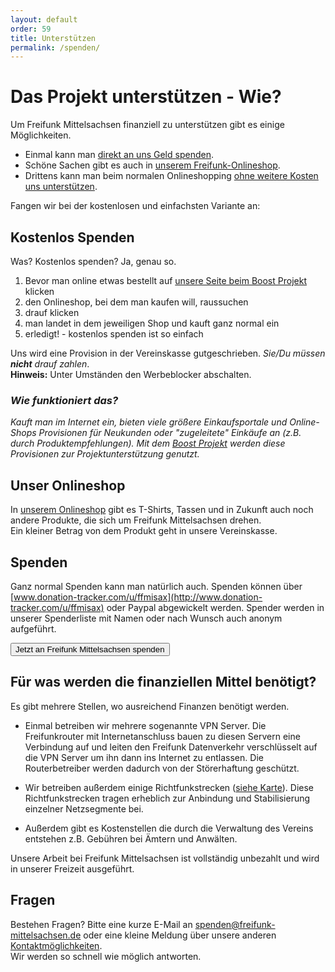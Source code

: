 ```yaml
---
layout: default
order: 59
title: Unterstützen
permalink: /spenden/
---
```


# Das Projekt unterstützen - Wie?

Um Freifunk Mittelsachsen finanziell zu unterstützen gibt es einige Möglichkeiten.

- Einmal kann man [direkt an uns Geld spenden](/spenden#spenden).
- Schöne Sachen gibt es auch in [unserem Freifunk-Onlineshop](//shop.freifunk-mittelsachsen.de).
- Drittens kann man beim normalen Onlineshopping [ohne weitere Kosten uns unterstützen](/spenden#kostenlos-spenden).

Fangen wir bei der kostenlosen und einfachsten Variante an:

## Kostenlos Spenden

Was? Kostenlos spenden? Ja, genau so.  

1. Bevor man online etwas bestellt auf [unsere Seite beim Boost Projekt](https://www.boost-project.com/de/shops?charity_id=4144) klicken
2. den Onlineshop, bei dem man kaufen will, raussuchen
3. drauf klicken
4. man landet in dem jeweiligen Shop und kauft ganz normal ein
5. erledigt! - kostenlos spenden ist so einfach

Uns wird eine Provision in der Vereinskasse gutgeschrieben. *Sie/Du müssen __nicht__ drauf zahlen*.  
**Hinweis:** Unter Umständen den Werbeblocker abschalten.

### *Wie funktioniert das?*
*Kauft man im Internet ein, bieten viele größere Einkaufsportale und Online-Shops
Provisionen für Neukunden oder "zugeleitete" Einkäufe an (z.B. durch Produktempfehlungen).
Mit dem [Boost Projekt](https://www.boost-project.com/de/shops?charity_id=4144) werden diese Provisionen zur Projektunterstützung genutzt.*


## Unser Onlineshop

In [unserem Onlineshop](//shop.freifunk-mittelsachsen.de) gibt es T-Shirts, Tassen und in Zukunft auch noch andere
Produkte, die sich um Freifunk Mittelsachsen drehen.   
Ein kleiner Betrag von dem Produkt geht in unsere Vereinskasse.

## Spenden

Ganz normal Spenden kann man natürlich auch.
Spenden können über [www.donation-tracker.com/u/ffmisax](http://www.donation-tracker.com/u/ffmisax) oder Paypal abgewickelt werden.
Spender werden in unserer Spenderliste mit Namen oder nach Wunsch auch anonym aufgeführt.

<form action="https://www.paypal.com/cgi-bin/webscr" method="post" target="_top">
  <input type="hidden" name="cmd" value="_donations">
  <input type="hidden" name="business" value="david.noelte@gmx.de">
  <input type="hidden" name="lc" value="DE">
  <input type="hidden" name="item_name" value="Freifunk Mittelsachsen">
  <input type="hidden" name="no_note" value="0">
  <input type="hidden" name="currency_code" value="EUR">
  <input type="hidden" name="bn" value="PP-DonationsBF:spenden_button.png:NonHostedGuest">
  <button type="submit" class="btn btn-primary" name="submit" alt="Jetzt einfach, schnell und sicher online bezahlen – mit PayPal.">
    Jetzt an Freifunk Mittelsachsen spenden
    <i class="fa fa-paypal pp"></i>
  </button>
  <img alt="" border="0" src="https://www.paypalobjects.com/de_DE/i/scr/pixel.gif" width="1" height="1">
</form>


## Für was werden die finanziellen Mittel benötigt?

Es gibt mehrere Stellen, wo ausreichend Finanzen benötigt werden.

- Einmal betreiben wir mehrere sogenannte VPN Server.
  Die Freifunkrouter mit Internetanschluss bauen zu diesen Servern eine Verbindung auf und leiten den Freifunk Datenverkehr verschlüsselt auf die VPN Server um ihn dann ins Internet zu entlassen. Die Routerbetreiber werden dadurch von der Störerhaftung geschützt.

- Wir betreiben außerdem einige Richtfunkstrecken ([siehe Karte](//karte.freifunk-mittelsachsen.de/meshviewer/)). Diese
  Richtfunkstrecken tragen erheblich zur Anbindung und Stabilisierung einzelner Netzsegmente bei.

- Außerdem gibt es Kostenstellen die durch die Verwaltung des Vereins entstehen z.B. Gebühren bei Ämtern und Anwälten.

Unsere Arbeit bei Freifunk Mittelsachsen ist vollständig unbezahlt und wird in unserer Freizeit ausgeführt.


## Fragen

Bestehen Fragen? Bitte eine kurze E-Mail an [spenden@freifunk-mittelsachsen.de](mailto:spenden@freifunk-mittelsachsen.de) oder eine kleine Meldung über unsere anderen [Kontaktmöglichkeiten](/kontakt).  
Wir werden so schnell wie möglich antworten.
